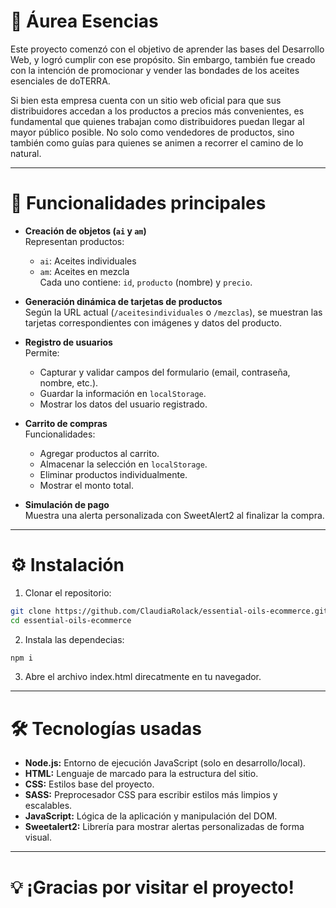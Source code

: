 # 🌿 Áurea Esencias

Este proyecto comenzó con el objetivo de aprender las bases del Desarrollo Web, y logró cumplir con ese propósito. Sin embargo, también fue creado con la intención de promocionar y vender las bondades de los aceites esenciales de doTERRA.

Si bien esta empresa cuenta con un sitio web oficial para que sus distribuidores accedan a los productos a precios más convenientes, es fundamental que quienes trabajan como distribuidores puedan llegar al mayor público posible. No solo como vendedores de productos, sino también como guías para quienes se animen a recorrer el camino de lo natural.

---

# 🚀 Funcionalidades principales

- **Creación de objetos (`ai` y `am`)**  
  Representan productos:
  - `ai`: Aceites individuales  
  - `am`: Aceites en mezcla  
  Cada uno contiene: `id`, `producto` (nombre) y `precio`.

- **Generación dinámica de tarjetas de productos**  
  Según la URL actual (`/aceitesindividuales` o `/mezclas`), se muestran las tarjetas correspondientes con imágenes y datos del producto.

- **Registro de usuarios**  
  Permite:
  - Capturar y validar campos del formulario (email, contraseña, nombre, etc.).
  - Guardar la información en `localStorage`.
  - Mostrar los datos del usuario registrado.

- **Carrito de compras**  
  Funcionalidades:
  - Agregar productos al carrito.
  - Almacenar la selección en `localStorage`.
  - Eliminar productos individualmente.
  - Mostrar el monto total.
  
- **Simulación de pago**  
  Muestra una alerta personalizada con SweetAlert2 al finalizar la compra.

---

# ⚙️ Instalación

1. Clonar el repositorio:
```bash
git clone https://github.com/ClaudiaRolack/essential-oils-ecommerce.git
cd essential-oils-ecommerce
```

2. Instala las dependecias:
```bash
npm i
```

3. Abre el archivo index.html direcatmente en tu navegador.

---

# 🛠 Tecnologías usadas

- **Node.js:** Entorno de ejecución JavaScript (solo en desarrollo/local).
- **HTML:** Lenguaje de marcado para la estructura del sitio.
- **CSS:** Estilos base del proyecto.
- **SASS:** Preprocesador CSS para escribir estilos más limpios y escalables.
- **JavaScript:** Lógica de la aplicación y manipulación del DOM.
- **Sweetalert2:** Librería para mostrar alertas personalizadas de forma visual.

---

# 💡 **¡Gracias por visitar el proyecto!**